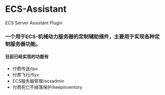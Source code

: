 # ECS-Assistant
ECS Server Assistant Plugin

### 一个用于ECS-机械动力服务器的定制辅助插件，主要用于实现各种定制服务器功能。
#### 目前已经实现的功能有
- 付费传送/tpx
- 付费飞行/flyx
- ECS服务器管理/ecsadmin
- 付费死亡不掉落保护/keepinventory
